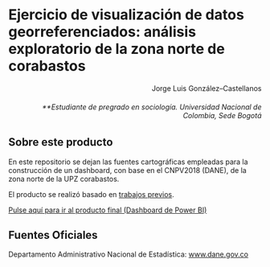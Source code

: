 # Ejercicio de visualización de datos georreferenciados: análisis exploratorio de la zona norte de corabastos

<p align="right">
Jorge Luis González–Castellanos

<h6><p align="right">
**Estudiante de pregrado en sociología. Universidad Nacional de Colombia, Sede Bogotá
</p></h6>

## Sobre este producto 

En este repositorio se dejan las fuentes cartográficas empleadas para la construcción de un dashboard, con base en el CNPV2018 (DANE), de la zona norte de la UPZ corabastos. 

El producto se realizó basado en [trabajos previos](https://github.com/JlGonzalezK/DATA_OJD).

[Pulse aquí para ir al producto final (Dashboard de Power BI)](https://app.powerbi.com/view?r=eyJrIjoiMGJlMGFjNDAtYjNlMy00ZDFmLWI4YzMtMDM4ZmExMmQ5MWFlIiwidCI6IjU3N2ZjMWQ4LTA5MjItNDU4ZS04N2JmLWVjNGY0NTVlYjYwMCIsImMiOjR9)


## Fuentes Oficiales

Departamento Administrativo Nacional de Estadística: www.dane.gov.co

